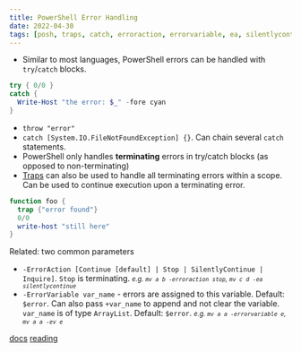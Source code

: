 ```yaml
---
title: PowerShell Error Handling
date: 2022-04-30
tags: [posh, traps, catch, erroraction, errorvariable, ea, silentlycontinue]
---
```


- Similar to most languages, PowerShell errors can be handled with `try`/`catch` blocks. 

```powershell
try { 0/0 }
catch {
  Write-Host "the error: $_" -fore cyan
}
```

- `throw "error"`
- `catch [System.IO.FileNotFoundException] {}`. Can chain several `catch` statements.
- PowerShell only handles **terminating** errors in try/catch blocks (as opposed to non-terminating)
- [Traps](https://docs.microsoft.com/en-us/powershell/module/microsoft.powershell.core/about/about_trap) can also be used to handle all terminating errors within a scope. Can be used to continue execution upon a terminating error. 

```powershell
function foo {
  trap {"error found"}
  0/0
  write-host "still here"
}
```


Related: two common parameters
* `-ErrorAction [Continue [default] | Stop | SilentlyContinue | Inquire]`. `Stop` is terminating. <small><i>e.g. `mv a b -erroraction stop`, `mv c d -ea silentlycontinue`</i></small>
* `-ErrorVariable var_name` - errors are assigned to this variable. Default: `$error`. Can also pass `+var_name` to append and not clear the variable. `var_name` is of type `ArrayList`. Default: `$error`. <small><i>e.g. `mv a a -errorvariable e`, `mv a a -ev e`</i></small>


[docs](https://docs.microsoft.com/en-us/powershell/module/microsoft.powershell.core/about/about_try_catch_finally) 
[reading](https://docs.microsoft.com/en-us/powershell/scripting/learn/deep-dives/everything-about-exceptions)
